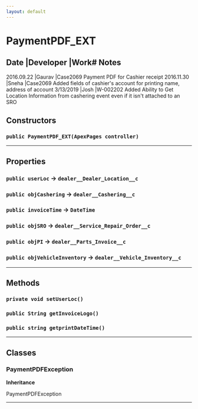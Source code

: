 ```yaml
---
layout: default
---
```

# PaymentPDF_EXT

Date            |Developer            |Work#
Notes
--
2016.09.22       |Gaurav               |Case2069
Payment PDF for Cashier receipt
2016.11.30       |Sneha               |Case2069
Added fields of cashier's account for printing name, address of account
3/13/2019        |Josh                |W-002202
Added Ability to Get Location Information from cashering event even if it isn't attached to an SRO

## Constructors
### `public PaymentPDF_EXT(ApexPages controller)`
---
## Properties

### `public userLoc` → `dealer__Dealer_Location__c`


### `public objCashering` → `dealer__Cashering__c`


### `public invoiceTime` → `DateTime`


### `public objSRO` → `dealer__Service_Repair_Order__c`


### `public objPI` → `dealer__Parts_Invoice__c`


### `public objVehicleInventory` → `dealer__Vehicle_Inventory__c`


---
## Methods
### `private void setUserLoc()`
### `public String getInvoiceLogo()`
### `public string getprintDateTime()`
---
## Classes
### PaymentPDFException

**Inheritance**

PaymentPDFException


---
